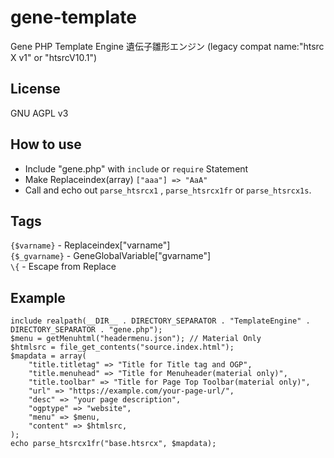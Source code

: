 # gene-template
Gene PHP Template Engine
遺伝子雛形エンジン
(legacy compat name:"htsrc X v1" or "htsrcV10.1")
## License
GNU AGPL v3
## How to use
* Include "gene.php" with `include` or `require` Statement
* Make Replaceindex(array) `["aaa"] => "AaA"`
* Call and echo out `parse_htsrcx1` , `parse_htsrcx1fr` or `parse_htsrcx1s`.
## Tags
`{$varname}` - Replaceindex["varname"]<br>
`{$_gvarname}` - GeneGlobalVariable["gvarname"]<br>
`\{` - Escape from Replace
## Example
```index.php
include realpath(__DIR__ . DIRECTORY_SEPARATOR . "TemplateEngine" . DIRECTORY_SEPARATOR . "gene.php");
$menu = getMenuhtml("headermenu.json"); // Material Only
$htmlsrc = file_get_contents("source.index.html");
$mapdata = array(
	"title.titletag" => "Title for Title tag and OGP",
	"title.menuhead" => "Title for Menuheader(material only)",
	"title.toolbar" => "Title for Page Top Toolbar(material only)",
	"url" => "https://example.com/your-page-url/",
	"desc" => "your page description",
	"ogptype" => "website",
	"menu" => $menu,
	"content" => $htmlsrc,
);
echo parse_htsrcx1fr("base.htsrcx", $mapdata);
